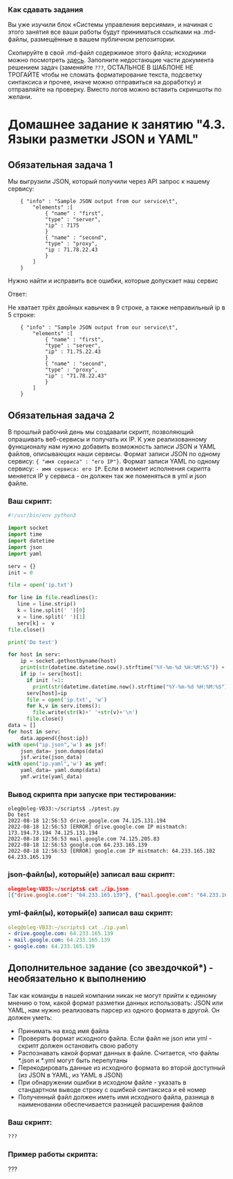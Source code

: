 ### Как сдавать задания

Вы уже изучили блок «Системы управления версиями», и начиная с этого занятия все ваши работы будут приниматься ссылками на .md-файлы, размещённые в вашем публичном репозитории.

Скопируйте в свой .md-файл содержимое этого файла; исходники можно посмотреть [здесь](https://raw.githubusercontent.com/netology-code/sysadm-homeworks/devsys10/04-script-03-yaml/README.md). Заполните недостающие части документа решением задач (заменяйте `???`, ОСТАЛЬНОЕ В ШАБЛОНЕ НЕ ТРОГАЙТЕ чтобы не сломать форматирование текста, подсветку синтаксиса и прочее, иначе можно отправиться на доработку) и отправляйте на проверку. Вместо логов можно вставить скриншоты по желани.

# Домашнее задание к занятию "4.3. Языки разметки JSON и YAML"


## Обязательная задача 1
Мы выгрузили JSON, который получили через API запрос к нашему сервису:
```
    { "info" : "Sample JSON output from our service\t",
        "elements" :[
            { "name" : "first",
            "type" : "server",
            "ip" : 7175 
            }
            { "name" : "second",
            "type" : "proxy",
            "ip : 71.78.22.43
            }
        ]
    }
```
  Нужно найти и исправить все ошибки, которые допускает наш сервис

Ответ:

Не хватает трёх двойных кавычек в 9 строке, а также неправильный ip в 5 строке:

```
    { "info" : "Sample JSON output from our service\t",
        "elements" :[
            { "name" : "first",
            "type" : "server",
            "ip" : 71.75.22.43 
            }
            { "name" : "second",
            "type" : "proxy",
            "ip" : "71.78.22.43"
            }
        ]
    }
```

## Обязательная задача 2
В прошлый рабочий день мы создавали скрипт, позволяющий опрашивать веб-сервисы и получать их IP. К уже реализованному функционалу нам нужно добавить возможность записи JSON и YAML файлов, описывающих наши сервисы. Формат записи JSON по одному сервису: `{ "имя сервиса" : "его IP"}`. Формат записи YAML по одному сервису: `- имя сервиса: его IP`. Если в момент исполнения скрипта меняется IP у сервиса - он должен так же поменяться в yml и json файле.

### Ваш скрипт:
```python
#!/usr/bin/env python3

import socket
import time
import datetime
import json
import yaml

serv = {}
init = 0

file = open('ip.txt')

for line in file.readlines():
   line = line.strip()
   k = line.split(' ')[0]
   v = line.split(' ')[1]
   serv[k] =  v
file.close()

print('Do test')

for host in serv:
    ip = socket.gethostbyname(host)
    print(str(datetime.datetime.now().strftime("%Y-%m-%d %H:%M:%S")) +' ' +str(host)+' '+ip)
    if ip != serv[host]:
      if init !=1:
        print(str(datetime.datetime.now().strftime("%Y-%m-%d %H:%M:%S")) +' [ERROR] ' + str(host) +' IP mistmatch: '+serv[host]+' '+ip)
      serv[host]=ip
      file = open('ip.txt', 'w')
      for k,v in serv.items():
        file.write(str(k)+' '+str(v)+'\n')
      file.close()
data = []
for host in serv:
    data.append({host:ip})
with open("ip.json",'w') as jsf:
    json_data= json.dumps(data)
    jsf.write(json_data)
with open("ip.yaml",'w') as ymf:
    yaml_data= yaml.dump(data)
    ymf.write(yaml_data)
```

### Вывод скрипта при запуске при тестировании:
```
oleg@oleg-VB33:~/scripts$ ./ptest.py
Do test
2022-08-18 12:56:53 drive.google.com 74.125.131.194
2022-08-18 12:56:53 [ERROR] drive.google.com IP mistmatch: 173.194.73.194 74.125.131.194
2022-08-18 12:56:53 mail.google.com 74.125.205.83
2022-08-18 12:56:53 google.com 64.233.165.139
2022-08-18 12:56:53 [ERROR] google.com IP mistmatch: 64.233.165.102 64.233.165.139
```

### json-файл(ы), который(е) записал ваш скрипт:
```json
oleg@oleg-VB33:~/scripts$ cat ./ip.json 
[{"drive.google.com": "64.233.165.139"}, {"mail.google.com": "64.233.165.139"}, {"google.com": "64.233.165.139"}]
```

### yml-файл(ы), который(е) записал ваш скрипт:
```yaml
oleg@oleg-VB33:~/scripts$ cat ./ip.yaml 
- drive.google.com: 64.233.165.139
- mail.google.com: 64.233.165.139
- google.com: 64.233.165.139

```

## Дополнительное задание (со звездочкой*) - необязательно к выполнению

Так как команды в нашей компании никак не могут прийти к единому мнению о том, какой формат разметки данных использовать: JSON или YAML, нам нужно реализовать парсер из одного формата в другой. Он должен уметь:
   * Принимать на вход имя файла
   * Проверять формат исходного файла. Если файл не json или yml - скрипт должен остановить свою работу
   * Распознавать какой формат данных в файле. Считается, что файлы *.json и *.yml могут быть перепутаны
   * Перекодировать данные из исходного формата во второй доступный (из JSON в YAML, из YAML в JSON)
   * При обнаружении ошибки в исходном файле - указать в стандартном выводе строку с ошибкой синтаксиса и её номер
   * Полученный файл должен иметь имя исходного файла, разница в наименовании обеспечивается разницей расширения файлов

### Ваш скрипт:
```python
???
```

### Пример работы скрипта:
???